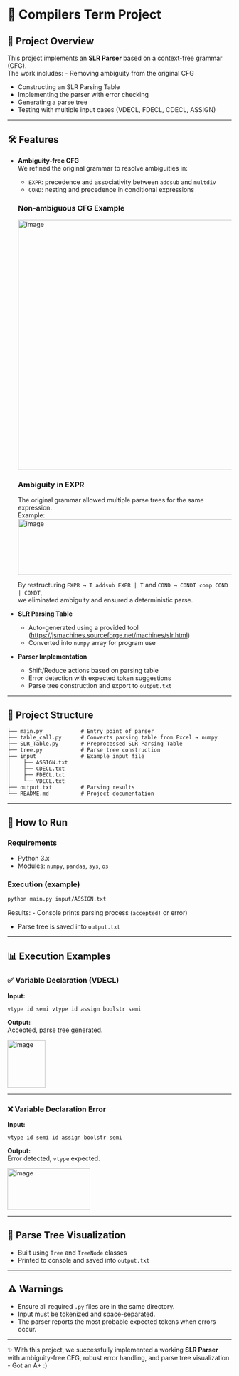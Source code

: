 # 📘 Compilers Term Project


## 📑 Project Overview

This project implements an **SLR Parser** based on a context-free
grammar (CFG).\
The work includes: - Removing ambiguity from the original CFG
- Constructing an SLR Parsing Table
- Implementing the parser with error checking
- Generating a parse tree
- Testing with multiple input cases (VDECL, FDECL, CDECL, ASSIGN)

------------------------------------------------------------------------

## 🛠️ Features

-   **Ambiguity-free CFG**\
    We refined the original grammar to resolve ambiguities in:

    -   `EXPR`: precedence and associativity between `addsub` and
        `multdiv`
    -   `COND`: nesting and precedence in conditional expressions

    ### Non-ambiguous CFG Example

    <img width="489" height="561" alt="image" src="https://github.com/user-attachments/assets/c9f83073-b225-4a1c-b142-69f9dcdbacbf" />

    ### Ambiguity in EXPR

    The original grammar allowed multiple parse trees for the same
    expression.\
    Example: <img width="556" height="125" alt="image" src="https://github.com/user-attachments/assets/6602d1ca-eb1e-4920-b13a-d41968e25c60" />


    By restructuring `EXPR → T addsub EXPR | T` and
    `COND → CONDT comp COND | CONDT`,\
    we eliminated ambiguity and ensured a deterministic parse.

-   **SLR Parsing Table**

    -   Auto-generated using a provided tool (https://jsmachines.sourceforge.net/machines/slr.html)
    -   Converted into `numpy` array for program use

-   **Parser Implementation**

    -   Shift/Reduce actions based on parsing table
    -   Error detection with expected token suggestions
    -   Parse tree construction and export to `output.txt`

------------------------------------------------------------------------

## 📂 Project Structure

    ├── main.py            # Entry point of parser
    ├── table_call.py      # Converts parsing table from Excel → numpy
    ├── SLR_Table.py       # Preprocessed SLR Parsing Table
    ├── tree.py            # Parse tree construction
    ├── input              # Example input file
    │    ├── ASSIGN.txt
    │    ├── CDECL.txt
    │    ├── FDECL.txt
    │    └── VDECL.txt
    ├── output.txt         # Parsing results
    └── README.md          # Project documentation

------------------------------------------------------------------------

## 🚀 How to Run

### Requirements

-   Python 3.x
-   Modules: `numpy`, `pandas`, `sys`, `os`

### Execution (example)

``` bash
python main.py input/ASSIGN.txt
```

Results: - Console prints parsing process (`accepted!` or error)
- Parse tree is saved into `output.txt`

------------------------------------------------------------------------

## 📊 Execution Examples

### ✅ Variable Declaration (VDECL)

**Input:**

    vtype id semi vtype id assign boolstr semi

**Output:**\
Accepted, parse tree generated.

<img width="85" height="107" alt="image" src="https://github.com/user-attachments/assets/812fa109-d1d4-4c00-a0b0-54131581190b" />


------------------------------------------------------------------------

### ❌ Variable Declaration Error

**Input:**

    vtype id semi id assign boolstr semi

**Output:**\
Error detected, `vtype` expected.

<img width="186" height="93" alt="image" src="https://github.com/user-attachments/assets/4c993e55-046b-4c1e-8bf8-744929915d5a" />


------------------------------------------------------------------------

## 🌳 Parse Tree Visualization

-   Built using `Tree` and `TreeNode` classes
-   Printed to console and saved into `output.txt`

------------------------------------------------------------------------

## ⚠️ Warnings

-   Ensure all required `.py` files are in the same directory.
-   Input must be tokenized and space-separated.
-   The parser reports the most probable expected tokens when errors
    occur.

------------------------------------------------------------------------

✨ With this project, we successfully implemented a working **SLR
Parser** with ambiguity-free CFG, robust error handling, and parse tree
visualization - Got an A+ :)
